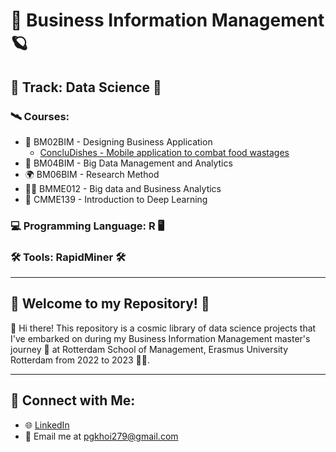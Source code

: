 # 🤖 Business Information Management 🪐

## 🚀 Track: Data Science 🧠

### 🛰️ Courses: 
- 🌌 BM02BIM - Designing Business Application
  - [ConcluDishes - Mobile application to combat food wastages](https://github.com/khoigiapham/MSc-Business-Information-Management-2223/tree/main/BM02BIM%20-%20Designing%20Business%20Application)
- 🌠 BM04BIM - Big Data Management and Analytics
- 🌍 BM06BIM - Research Method
- 👨‍🚀 BMME012 - Big data and Business Analytics
- 💫 CMME139 - Introduction to Deep Learning 

### 💻 Programming Language: R 🖥️
### 🛠️ Tools: RapidMiner 🛠️

---

## 🌟 Welcome to my Repository! 🌟

👋 Hi there! This repository is a cosmic library of data science projects that I've embarked on during my Business Information Management master's journey 🔭 at Rotterdam School of Management, Erasmus University Rotterdam from 2022 to 2023 👨‍🚀.

---

## 🌌 Connect with Me:
- 🌐 [LinkedIn](https://www.linkedin.com/in/khoi-pham2709/)
- 💌 Email me at pgkhoi279@gmail.com


